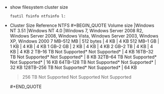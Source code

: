 - show filesystem cluster size 
  ``` 
  fsutil fsinfo ntfsinfo l:
  ```
- Cluster Size Reference NTFS
  #+BEGIN_QUOTE
  Volume size	          |Windows NT 3.51	|Windows NT 4.0	|Windows 7, Windows Server 2008 R2, Windows Server 2008, Windows Vista, Windows Server 2003, Windows XP, Windows 2000
  7 MB–512 MB	          | 512 bytes          	| 4 KB                        | 4 KB
  512 MB–1 GB	          | 1 KB                   	| 4 KB                    	  | 4 KB
  1 GB–2 GB	              | 2 KB                  	| 4 KB                     	  | 4 KB
  2 GB–2 TB	              | 4 KB                  	| 4 KB                    	  | 4 KB
  2 TB–16 TB	             Not Supported*	Not Supported* 	  | 4 KB
  16TB–32 TB	         Not Supported*	Not Supported* 	  | 8 KB
  32TB–64 TB       	 Not Supported*	Not Supported* 	  | 16 KB
  64TB–128 TB      	 Not Supported*	Not Supported* 	  | 32 KB
  128TB–256 TB     	 Not Supported*	Not Supported* 	  | 64 KB
  > 256 TB	                 Not Supported	    Not Supported   	Not Supported
  
  #+END_QUOTE